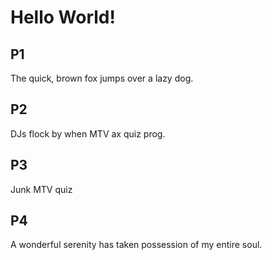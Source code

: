 # Hello World!

## P1
The quick, brown fox jumps over a lazy dog.

## P2
DJs flock by when MTV ax quiz prog.

## P3
Junk MTV quiz

## P4
A wonderful serenity has taken possession of my entire soul.
